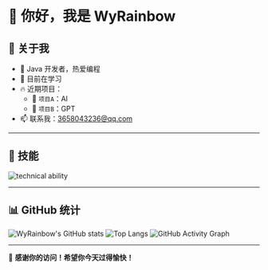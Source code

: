 # 👋 你好，我是 WyRainbow

## 🚀 关于我
- 🎯 Java 开发者，热爱编程
- 🌱 目前在学习 
- 🔥 近期项目：
  - 🚀 `项目A`：AI
  - 🔧 `项目B`：GPT
- 📫 联系我：[3658043236@qq.com](mailto:3658043236@qq.com)

---

## 🚀 技能
![technical ability](https://skillicons.dev/icons?i=golang,python,java,mysql,redis,rabbitmq,github,linux,docker&theme=light)


---

## 📊 GitHub 统计
![WyRainbow's GitHub stats](https://github-readme-stats.vercel.app/api?username=WyRainbow&show_icons=true&theme=dark)
![Top Langs](https://github-readme-stats.vercel.app/api/top-langs/?username=WyRainbow&layout=compact&theme=dark)
![GitHub Activity Graph](https://github-readme-activity-graph.vercel.app/graph?username=WyRainbow&theme=react-dark)

---

🎉 **感谢你的访问！希望你今天过得愉快！**
